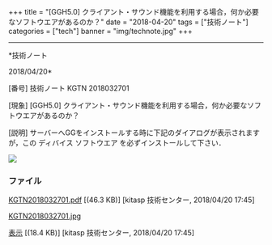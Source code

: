﻿+++
title = "[GGH5.0] クライアント・サウンド機能を利用する場合，何か必要なソフトウエアがあるのか？"
date = "2018-04-20"
tags = ["技術ノート"]
categories = ["tech"]
banner = "img/technote.jpg"
+++

-----------------------------------------------------------------------------------------------------------------------------

*技術ノート

2018/04/20*


[番号]
技術ノート KGTN 2018032701

[現象]
[GGH5.0]
クライアント・サウンド機能を利用する場合，何か必要なソフトウエアがあるのか？

[説明]
サーバーへGGをインストールする時に下記のダイアログが表示されますが，この
ディバイス ソフトウエア を必ずインストールして下さい．

![](http://techreport.kitasp.net/attachments/download/4007/KGTN2018032701.jpg)


### ファイル

 
 


[KGTN2018032701.pdf](http://techreport.kitasp.net/attachments/download/4006/KGTN2018032701.pdf)
 [(46.3 KB)] [kitasp 技術センター, 2018/04/20
17:45]

[KGTN2018032701.jpg](http://techreport.kitasp.net/attachments/download/4007/KGTN2018032701.jpg)

[表示](http://techreport.kitasp.net/attachments/4007/KGTN2018032701.jpg "表示")
 [(18.4 KB)] [kitasp 技術センター, 2018/04/20
17:45]


 


 

